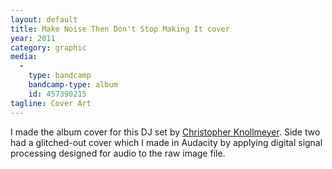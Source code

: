 ```yaml
---
layout: default
title: Make Noise Then Don't Stop Making It cover
year: 2011
category: graphic
media:
  -
    type: bandcamp
    bandcamp-type: album
    id: 457390215
tagline: Cover Art
---
```

I made the album cover for this DJ set by [Christopher Knollmeyer](//leaftype.life). Side two had a glitched-out cover which I made in Audacity by applying digital signal processing designed for audio to the raw image file.
